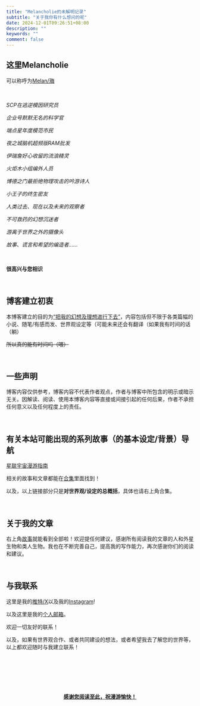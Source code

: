 ```yaml
---
title: "Melancholie的未解明记录"
subtitle: "关于我你有什么想问的呢"
date: 2024-12-01T09:26:51+08:00
description: ""
keywords: ""
comment: false
---
```


## 这里Melancholie

可以称呼为<u>Melan/珻</u>

<br/>

*SCP在逃逆模因研究员*

*企业号默默无名的科学官*

*端点星年度模范市民*

*夜之城脑机超频版RAM批发*

*伊瑞詹好心收留的流浪精灵*

*火炬木小组编外人员*

*博德之门最拒绝物理攻击的吟游诗人*

*小王子的终生密友*

*人类过去、现在以及未来的观察者*

*不可救药的幻想沉迷者*

*游离于世界之外的摄像头*

*故事、谎言和希望的编造者……*

<br/>

**很高兴与您相识**

<br/>

## 博客建立初衷

本博客建立的目的为<u>“把我的幻想及理想进行下去”</u>，内容包括但不限于各类篇幅的小说、随笔/有感而发、世界观设定等（可能未来还会有翻译（如果我有时间的话（躺）

~~所以真的能有时间吗（喂）~~

<br/>

## 一些声明

博客内容仅供参考，博客内容不代表作者观点，作者与博客中所包含的明示或暗示无关。因解读、阅读、使用本博客内容等直接或间接引起的任何后果，作者不承担任何意义以及任何程度上的责任。

<br/>

## 有关本站可能出现的系列故事（的基本设定/背景）导航

[星联宇宙漫游指南](/posts/guideforwanderers)


相关的故事和文章都能在[合集](/categories)里面找到！

以及，以上链接部分只是**对世界观/设定的总概括**，具体也请右上角合集。

<br/>

## 关于我的文章

右上角[故事](/stories/)就能看到全部啦！欢迎提任何建议，感谢所有阅读我的文章的人和外星生物和类人生物。我也在不断完善自己，提高我的写作能力，再次感谢你们的阅读和建议。

<br/>

## 与我联系

这里是我的[推特/X](https://x.com/MelanAstra)以及我的[Instagram](https://www.instagram.com/melanastra)!

以及这里是我的[个人邮箱](mailto:melanstra@outlook.com)。

欢迎一切友好的联系！

以及，如果有世界观合作、或者共同建设的想法，或者希望我去了解您的世界等，以上都欢迎随时与我建立联系！

<br/>

<br/>

<br/>

<br/>

<br/>

<div style="text-align: center">

<u>**感谢您阅读至此，祝漫游愉快！**</u>

<br/>